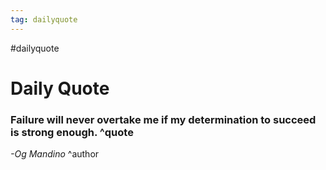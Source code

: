 ```yaml
---
tag: dailyquote
---
```


#dailyquote

# Daily Quote

### Failure will never overtake me if my determination to succeed is strong enough. ^quote
*-Og Mandino* ^author
